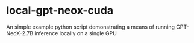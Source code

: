 # local-gpt-neox-cuda
 An simple example python script demonstrating a means of running GPT-NeoX-2.7B inference locally on a single GPU
